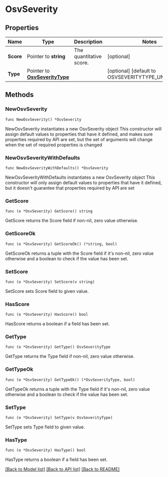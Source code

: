 # OsvSeverity

## Properties

Name | Type | Description | Notes
------------ | ------------- | ------------- | -------------
**Score** | Pointer to **string** | The quantitative score. | [optional] 
**Type** | Pointer to [**OsvSeverityType**](OsvSeverityType.md) |  | [optional] [default to OSVSEVERITYTYPE_UNSPECIFIED]

## Methods

### NewOsvSeverity

`func NewOsvSeverity() *OsvSeverity`

NewOsvSeverity instantiates a new OsvSeverity object
This constructor will assign default values to properties that have it defined,
and makes sure properties required by API are set, but the set of arguments
will change when the set of required properties is changed

### NewOsvSeverityWithDefaults

`func NewOsvSeverityWithDefaults() *OsvSeverity`

NewOsvSeverityWithDefaults instantiates a new OsvSeverity object
This constructor will only assign default values to properties that have it defined,
but it doesn't guarantee that properties required by API are set

### GetScore

`func (o *OsvSeverity) GetScore() string`

GetScore returns the Score field if non-nil, zero value otherwise.

### GetScoreOk

`func (o *OsvSeverity) GetScoreOk() (*string, bool)`

GetScoreOk returns a tuple with the Score field if it's non-nil, zero value otherwise
and a boolean to check if the value has been set.

### SetScore

`func (o *OsvSeverity) SetScore(v string)`

SetScore sets Score field to given value.

### HasScore

`func (o *OsvSeverity) HasScore() bool`

HasScore returns a boolean if a field has been set.

### GetType

`func (o *OsvSeverity) GetType() OsvSeverityType`

GetType returns the Type field if non-nil, zero value otherwise.

### GetTypeOk

`func (o *OsvSeverity) GetTypeOk() (*OsvSeverityType, bool)`

GetTypeOk returns a tuple with the Type field if it's non-nil, zero value otherwise
and a boolean to check if the value has been set.

### SetType

`func (o *OsvSeverity) SetType(v OsvSeverityType)`

SetType sets Type field to given value.

### HasType

`func (o *OsvSeverity) HasType() bool`

HasType returns a boolean if a field has been set.


[[Back to Model list]](../README.md#documentation-for-models) [[Back to API list]](../README.md#documentation-for-api-endpoints) [[Back to README]](../README.md)


